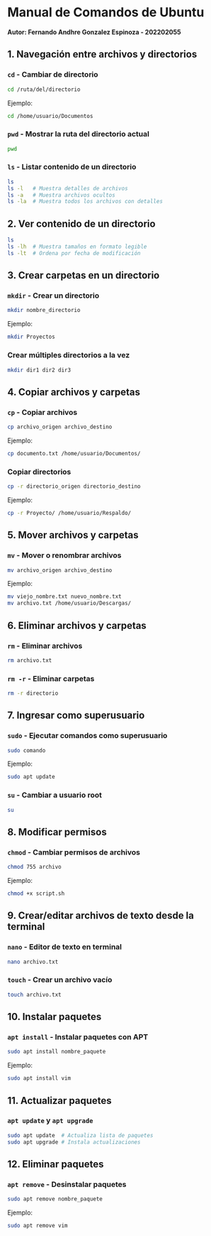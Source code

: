 # Manual de Comandos de Ubuntu

**Autor: Fernando Andhre Gonzalez Espinoza - 202202055**

## 1. Navegación entre archivos y directorios

### `cd` - Cambiar de directorio
```sh
cd /ruta/del/directorio
```
Ejemplo:
```sh
cd /home/usuario/Documentos
```

### `pwd` - Mostrar la ruta del directorio actual
```sh
pwd
```

### `ls` - Listar contenido de un directorio
```sh
ls
ls -l   # Muestra detalles de archivos
ls -a   # Muestra archivos ocultos
ls -la  # Muestra todos los archivos con detalles
```

## 2. Ver contenido de un directorio
```sh
ls
ls -lh  # Muestra tamaños en formato legible
ls -lt  # Ordena por fecha de modificación
```

## 3. Crear carpetas en un directorio
### `mkdir` - Crear un directorio
```sh
mkdir nombre_directorio
```
Ejemplo:
```sh
mkdir Proyectos
```

### Crear múltiples directorios a la vez
```sh
mkdir dir1 dir2 dir3
```

## 4. Copiar archivos y carpetas
### `cp` - Copiar archivos
```sh
cp archivo_origen archivo_destino
```
Ejemplo:
```sh
cp documento.txt /home/usuario/Documentos/
```

### Copiar directorios
```sh
cp -r directorio_origen directorio_destino
```
Ejemplo:
```sh
cp -r Proyecto/ /home/usuario/Respaldo/
```

## 5. Mover archivos y carpetas
### `mv` - Mover o renombrar archivos
```sh
mv archivo_origen archivo_destino
```
Ejemplo:
```sh
mv viejo_nombre.txt nuevo_nombre.txt
mv archivo.txt /home/usuario/Descargas/
```

## 6. Eliminar archivos y carpetas
### `rm` - Eliminar archivos
```sh
rm archivo.txt
```

### `rm -r` - Eliminar carpetas
```sh
rm -r directorio
```

## 7. Ingresar como superusuario
### `sudo` - Ejecutar comandos como superusuario
```sh
sudo comando
```
Ejemplo:
```sh
sudo apt update
```

### `su` - Cambiar a usuario root
```sh
su
```

## 8. Modificar permisos
### `chmod` - Cambiar permisos de archivos
```sh
chmod 755 archivo
```
Ejemplo:
```sh
chmod +x script.sh
```

## 9. Crear/editar archivos de texto desde la terminal
### `nano` - Editor de texto en terminal
```sh
nano archivo.txt
```

### `touch` - Crear un archivo vacío
```sh
touch archivo.txt
```

## 10. Instalar paquetes
### `apt install` - Instalar paquetes con APT
```sh
sudo apt install nombre_paquete
```
Ejemplo:
```sh
sudo apt install vim
```

## 11. Actualizar paquetes
### `apt update` y `apt upgrade`
```sh
sudo apt update  # Actualiza lista de paquetes
sudo apt upgrade # Instala actualizaciones
```

## 12. Eliminar paquetes
### `apt remove` - Desinstalar paquetes
```sh
sudo apt remove nombre_paquete
```
Ejemplo:
```sh
sudo apt remove vim
